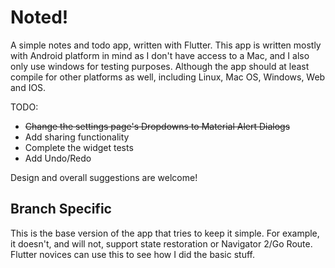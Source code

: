 # Noted!

A simple notes and todo app, written with Flutter. This app is written mostly with Android platform in mind as I don't have access to a Mac, and I also only use windows for testing purposes. Although the app should at least compile for other platforms as well, including Linux, Mac OS, Windows, Web and IOS.

TODO:
- ~~Change the settings page's Dropdowns to Material Alert Dialogs~~
- Add sharing functionality
- Complete the widget tests
- Add Undo/Redo

Design and overall suggestions are welcome!

## Branch Specific

This is the base version of the app that tries to keep it simple. For example, it doesn't, and will not, support state restoration or Navigator 2/Go Route. Flutter novices can use this to see how I did the basic stuff.
